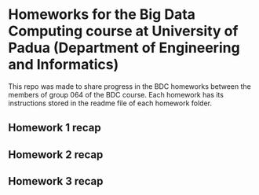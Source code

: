 # Homeworks for the Big Data Computing course at University of Padua (Department of Engineering and Informatics)
This repo was made to share progress in the BDC homeworks between the members of group 064 of the BDC course.
Each homework has its instructions stored in the readme file of each homework folder.

## Homework 1 recap

## Homework 2 recap

## Homework 3 recap
